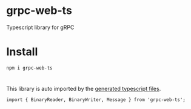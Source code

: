 # grpc-web-ts
Typescript library for gRPC
# Install

``npm i grpc-web-ts``
#

This library is auto imported by the [generated typescript files](https://github.com/behunin/protobuf-ts/tree/master).



``import { BinaryReader, BinaryWriter, Message } from 'grpc-web-ts';``
